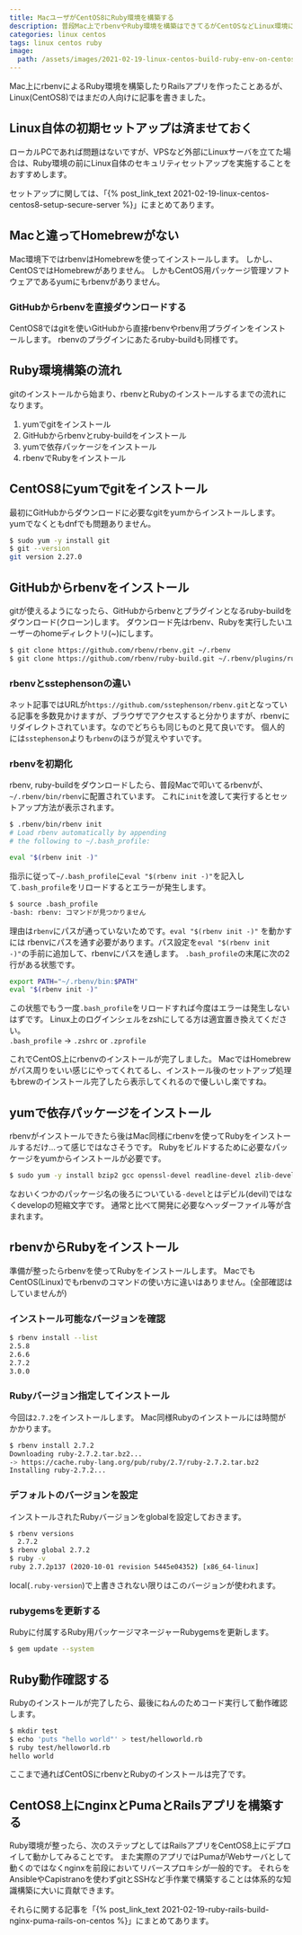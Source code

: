 ```yaml
---
title: MacユーザがCentOS8にRuby環境を構築する
description: 普段Mac上でrbenvやRuby環境を構築はできてるがCentOSなどLinux環境には構築したことがない人向けにCentOS8上にrbenvとRuby環境を構築する手順を説明します。
categories: linux centos
tags: linux centos ruby
image:
  path: /assets/images/2021-02-19-linux-centos-build-ruby-env-on-centos/eyecatch.png
---
```

Mac上にrbenvによるRuby環境を構築したりRailsアプリを作ったことあるが、Linux(CentOS8)ではまだの人向けに記事を書きました。

## Linux自体の初期セットアップは済ませておく
ローカルPCであれば問題はないですが、VPSなど外部にLinuxサーバを立てた場合は、Ruby環境の前にLinux自体のセキュリティセットアップを実施することをおすすめします。

セットアップに関しては、「{% post_link_text 2021-02-19-linux-centos-centos8-setup-secure-server %}」にまとめてあります。

## Macと違ってHomebrewがない
Mac環境下ではrbenvはHomebrewを使ってインストールします。
しかし、CentOSではHomebrewがありません。
しかもCentOS用パッケージ管理ソフトウェアであるyumにもrbenvがありません。

### GitHubからrbenvを直接ダウンロードする
CentOS8ではgitを使いGitHubから直接rbenvやrbenv用プラグインをインストールします。
rbenvのプラグインにあたるruby-buildも同様です。

## Ruby環境構築の流れ
gitのインストールから始まり、rbenvとRubyのインストールするまでの流れになります。

1. yumでgitをインストール
1. GitHubからrbenvとruby-buildをインストール
1. yumで依存パッケージをインストール
1. rbenvでRubyをインストール

## CentOS8にyumでgitをインストール
最初にGitHubからダウンロードに必要なgitをyumからインストールします。yumでなくともdnfでも問題ありません。
```sh
$ sudo yum -y install git
$ git --version
git version 2.27.0
```

## GitHubからrbenvをインストール
gitが使えるようになったら、GitHubからrbenvとプラグインとなるruby-buildをダウンロード(クローン)します。
ダウンロード先はrbenv、Rubyを実行したいユーザーのhomeディレクトリ(~)にします。
```sh
$ git clone https://github.com/rbenv/rbenv.git ~/.rbenv
$ git clone https://github.com/rbenv/ruby-build.git ~/.rbenv/plugins/ruby-build
```

### rbenvとsstephensonの違い
ネット記事ではURLが`https://github.com/sstephenson/rbenv.git`となっている記事を多数見かけますが、ブラウザでアクセスすると分かりますが、rbenvにリダイレクトされています。なのでどちらも同じものと見て良いです。
個人的には`sstephenson`よりも`rbenv`のほうが覚えやすいです。

### rbenvを初期化
rbenv, ruby-buildをダウンロードしたら、普段Macで叩いてるrbenvが、`~/.rbenv/bin/rbenv`に配置されています。
これに`init`を渡して実行するとセットアップ方法が表示されます。

```sh
$ .rbenv/bin/rbenv init
# Load rbenv automatically by appending
# the following to ~/.bash_profile:

eval "$(rbenv init -)"
```

指示に従って`~/.bash_profile`に`eval "$(rbenv init -)"`を記入して`.bash_profile`をリロードするとエラーが発生します。

```sh
$ source .bash_profile
-bash: rbenv: コマンドが見つかりません
```

理由は`rbenv`にパスが通っていないためです。`eval "$(rbenv init -)"` を動かすには rbenvにパスを通す必要があります。パス設定を`eval "$(rbenv init -)"`の手前に追加して、rbenvにパスを通します。
`.bash_profile`の末尾に次の2行がある状態です。

```sh
export PATH="~/.rbenv/bin:$PATH"
eval "$(rbenv init -)"
```

この状態でもう一度`.bash_profile`をリロードすれば今度はエラーは発生しないはずです。
Linux上のログインシェルをzshにしてる方は適宜置き換えてください。  
`.bash_profile` → `.zshrc` or `.zprofile`

これでCentOS上にrbenvのインストールが完了しました。
MacではHomebrewがパス周りをいい感じにやってくれてるし、インストール後のセットアップ処理もbrewのインストール完了したら表示してくれるので優しいし楽ですね。

## yumで依存パッケージをインストール
rbenvがインストールできたら後はMac同様にrbenvを使ってRubyをインストールするだけ…って感じではなさそうです。
Rubyをビルドするために必要なパッケージをyumからインストールが必要です。

```sh
$ sudo yum -y install bzip2 gcc openssl-devel readline-devel zlib-devel
```

なおいくつかのパッケージ名の後ろについている`-devel`とはデビル(devil)ではなくdevelopの短縮文字です。
通常と比べて開発に必要なヘッダーファイル等が含まれます。

## rbenvからRubyをインストール
準備が整ったらrbenvを使ってRubyをインストールします。
MacでもCentOS(Linux)でもrbenvのコマンドの使い方に違いはありません。(全部確認はしていませんが)

### インストール可能なバージョンを確認

```sh
$ rbenv install --list
2.5.8
2.6.6
2.7.2
3.0.0
```

### Rubyバージョン指定してインストール
今回は`2.7.2`をインストールします。
Mac同様Rubyのインストールには時間がかかります。

```sh
$ rbenv install 2.7.2
Downloading ruby-2.7.2.tar.bz2...
-> https://cache.ruby-lang.org/pub/ruby/2.7/ruby-2.7.2.tar.bz2
Installing ruby-2.7.2...
```

### デフォルトのバージョンを設定
インストールされたRubyバージョンをglobalを設定しておきます。

```sh
$ rbenv versions
  2.7.2
$ rbenv global 2.7.2
$ ruby -v
ruby 2.7.2p137 (2020-10-01 revision 5445e04352) [x86_64-linux]
```

local(`.ruby-version`)で上書きされない限りはこのバージョンが使われます。

### rubygemsを更新する
Rubyに付属するRuby用パッケージマネージャーRubygemsを更新します。

```sh
$ gem update --system
```

## Ruby動作確認する
Rubyのインストールが完了したら、最後にねんのためコード実行して動作確認します。

```sh
$ mkdir test
$ echo 'puts "hello world"' > test/helloworld.rb
$ ruby test/helloworld.rb
hello world
```

ここまで通ればCentOSにrbenvとRubyのインストールは完了です。

## CentOS8上にnginxとPumaとRailsアプリを構築する
Ruby環境が整ったら、次のステップとしてはRailsアプリをCentOS8上にデプロイして動かしてみることです。
また実際のアプリではPumaがWebサーバとして動くのではなくnginxを前段においてリバースプロキシが一般的です。
それらをAnsibleやCapistranoを使わずgitとSSHなど手作業で構築することは体系的な知識構築に大いに貢献できます。

それらに関する記事を「{% post_link_text 2021-02-19-ruby-rails-build-nginx-puma-rails-on-centos %}」にまとめてあります。
